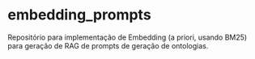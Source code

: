 # embedding_prompts
Repositório para implementação de Embedding (a priori, usando BM25) para geração de RAG de prompts de geração de ontologias.
